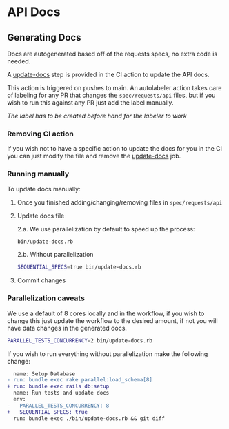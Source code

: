 # API Docs
## Generating Docs
Docs are autogenerated based off of the requests specs, no extra code is needed.

A [update-docs](./.github/workflows/ci.yml) step is provided in the CI action to update the API docs.

This action is triggered on pushes to main.
An autolabeler action takes care of labeling for any PR that changes the `spec/requests/api` files, but if you wish to run this against any PR just add the label manually.

*The label has to be created before hand for the labeler to work*
### Removing CI action
If you wish not to have a specific action to update the docs for you in the CI you can just modify the file and remove the [update-docs](./.github/workflows/ci.yml) job.

### Running manually
To update docs manually:

1. Once you finished adding/changing/removing files in `spec/requests/api`
2. Update docs file

    2.a. We use parallelization by default to speed up the process:
    ```bash
    bin/update-docs.rb
    ```
    2.b. Without parallelization
    ```bash
    SEQUENTIAL_SPECS=true bin/update-docs.rb
    ```
3. Commit changes

### Parallelization caveats
We use a default of 8 cores locally and in the workflow, if you wish to change this just update the workflow to the desired amount, if not you will have data changes in the generated docs.
```bash
PARALLEL_TESTS_CONCURRENCY=2 bin/update-docs.rb
```

If you wish to run everything without parallelization make the following change:
```diff
  name: Setup Database
- run: bundle exec rake parallel:load_schema[8]
+ run: bundle exec rails db:setup
  name: Run tests and update docs
  env:
-   PARALLEL_TESTS_CONCURRENCY: 8
+   SEQUENTIAL_SPECS: true
  run: bundle exec ./bin/update-docs.rb && git diff
```
